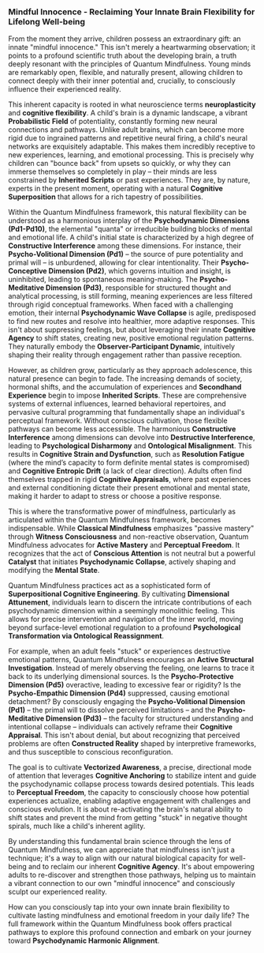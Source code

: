 ### Mindful Innocence - Reclaiming Your Innate Brain Flexibility for Lifelong Well-being

From the moment they arrive, children possess an extraordinary gift: an innate "mindful innocence." This isn't merely a heartwarming observation; it points to a profound scientific truth about the developing brain, a truth deeply resonant with the principles of Quantum Mindfulness. Young minds are remarkably open, flexible, and naturally present, allowing children to connect deeply with their inner potential and, crucially, to consciously influence their experienced reality.

This inherent capacity is rooted in what neuroscience terms **neuroplasticity** and **cognitive flexibility**. A child's brain is a dynamic landscape, a vibrant **Probabilistic Field** of potentiality, constantly forming new neural connections and pathways. Unlike adult brains, which can become more rigid due to ingrained patterns and repetitive neural firing, a child's neural networks are exquisitely adaptable. This makes them incredibly receptive to new experiences, learning, and emotional processing. This is precisely why children can "bounce back" from upsets so quickly, or why they can immerse themselves so completely in play – their minds are less constrained by **Inherited Scripts** or past experiences. They are, by nature, experts in the present moment, operating with a natural **Cognitive Superposition** that allows for a rich tapestry of possibilities.

Within the Quantum Mindfulness framework, this natural flexibility can be understood as a harmonious interplay of the **Psychodynamic Dimensions (Pd1-Pd10)**, the elemental "quanta" or irreducible building blocks of mental and emotional life. A child's initial state is characterized by a high degree of **Constructive Interference** among these dimensions. For instance, their **Psycho-Volitional Dimension (Pd1)** – the source of pure potentiality and primal will – is unburdened, allowing for clear intentionality. Their **Psycho-Conceptive Dimension (Pd2)**, which governs intuition and insight, is uninhibited, leading to spontaneous meaning-making. The **Psycho-Meditative Dimension (Pd3)**, responsible for structured thought and analytical processing, is still forming, meaning experiences are less filtered through rigid conceptual frameworks. When faced with a challenging emotion, their internal **Psychodynamic Wave Collapse** is agile, predisposed to find new routes and resolve into healthier, more adaptive responses. This isn't about suppressing feelings, but about leveraging their innate **Cognitive Agency** to shift states, creating new, positive emotional regulation patterns. They naturally embody the **Observer-Participant Dynamic**, intuitively shaping their reality through engagement rather than passive reception.

However, as children grow, particularly as they approach adolescence, this natural presence can begin to fade. The increasing demands of society, hormonal shifts, and the accumulation of experiences and **Secondhand Experience** begin to impose **Inherited Scripts**. These are comprehensive systems of external influences, learned behavioral repertoires, and pervasive cultural programming that fundamentally shape an individual's perceptual framework. Without conscious cultivation, those flexible pathways can become less accessible. The harmonious **Constructive Interference** among dimensions can devolve into **Destructive Interference**, leading to **Psychological Disharmony** and **Ontological Misalignment**. This results in **Cognitive Strain and Dysfunction**, such as **Resolution Fatigue** (where the mind’s capacity to form definite mental states is compromised) and **Cognitive Entropic Drift** (a lack of clear direction). Adults often find themselves trapped in rigid **Cognitive Appraisals**, where past experiences and external conditioning dictate their present emotional and mental state, making it harder to adapt to stress or choose a positive response.

This is where the transformative power of mindfulness, particularly as articulated within the Quantum Mindfulness framework, becomes indispensable. While **Classical Mindfulness** emphasizes "passive mastery" through **Witness Consciousness** and non-reactive observation, Quantum Mindfulness advocates for **Active Mastery** and **Perceptual Freedom**. It recognizes that the act of **Conscious Attention** is not neutral but a powerful **Catalyst** that initiates **Psychodynamic Collapse**, actively shaping and modifying the **Mental State**.

Quantum Mindfulness practices act as a sophisticated form of **Superpositional Cognitive Engineering**. By cultivating **Dimensional Attunement**, individuals learn to discern the intricate contributions of each psychodynamic dimension within a seemingly monolithic feeling. This allows for precise intervention and navigation of the inner world, moving beyond surface-level emotional regulation to a profound **Psychological Transformation via Ontological Reassignment**.

For example, when an adult feels "stuck" or experiences destructive emotional patterns, Quantum Mindfulness encourages an **Active Structural Investigation**. Instead of merely observing the feeling, one learns to trace it back to its underlying dimensional sources. Is the **Psycho-Protective Dimension (Pd5)** overactive, leading to excessive fear or rigidity? Is the **Psycho-Empathic Dimension (Pd4)** suppressed, causing emotional detachment? By consciously engaging the **Psycho-Volitional Dimension (Pd1)** – the primal will to dissolve perceived limitations – and the **Psycho-Meditative Dimension (Pd3)** – the faculty for structured understanding and intentional collapse – individuals can actively reframe their **Cognitive Appraisal**. This isn't about denial, but about recognizing that perceived problems are often **Constructed Reality** shaped by interpretive frameworks, and thus susceptible to conscious reconfiguration.

The goal is to cultivate **Vectorized Awareness**, a precise, directional mode of attention that leverages **Cognitive Anchoring** to stabilize intent and guide the psychodynamic collapse process towards desired potentials. This leads to **Perceptual Freedom**, the capacity to consciously choose how potential experiences actualize, enabling adaptive engagement with challenges and conscious evolution. It is about re-activating the brain's natural ability to shift states and prevent the mind from getting "stuck" in negative thought spirals, much like a child's inherent agility.

By understanding this fundamental brain science through the lens of Quantum Mindfulness, we can appreciate that mindfulness isn't just a technique; it's a way to align with our natural biological capacity for well-being and to reclaim our inherent **Cognitive Agency**. It's about empowering adults to re-discover and strengthen those pathways, helping us to maintain a vibrant connection to our own "mindful innocence" and consciously sculpt our experienced reality.

How can you consciously tap into your own innate brain flexibility to cultivate lasting mindfulness and emotional freedom in your daily life? The full framework within the Quantum Mindfulness book offers practical pathways to explore this profound connection and embark on your journey toward **Psychodynamic Harmonic Alignment**.